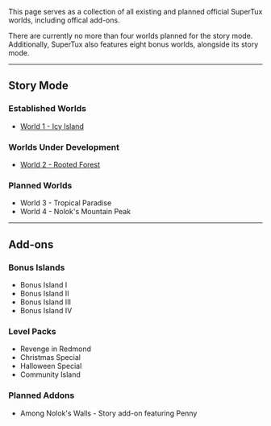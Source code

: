 This page serves as a collection of all existing and planned official SuperTux worlds, including offical add-ons.

There are currently no more than four worlds planned for the story mode. Additionally, SuperTux also features eight
bonus worlds, alongside its story mode.

---

## Story Mode

### Established Worlds
* [World 1 - Icy Island](https://github.com/SuperTux/supertux/wiki/Icy-Island)

### Worlds Under Development

* [World 2 - Rooted Forest](https://github.com/SuperTux/supertux/wiki/Rooted-Forest)

### Planned Worlds

* World 3 - Tropical Paradise
* World 4 - Nolok's Mountain Peak

---

## Add-ons

### Bonus Islands

* Bonus Island I
* Bonus Island II
* Bonus Island III
* Bonus Island IV

### Level Packs

* Revenge in Redmond
* Christmas Special
* Halloween Special
* Community Island

### Planned Addons

* Among Nolok's Walls - Story add-on featuring Penny
